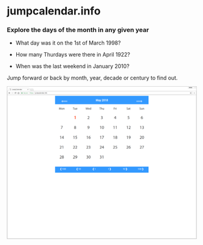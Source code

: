 # jumpcalendar.info

### Explore the days of the month in any given year

* What day was it on the 1st of March 1998?

* How many Thurdays were there in April 1922?

* When was the last weekend in January 2010?

Jump forward or back by month, year, decade or century to find out.

![jumpcalendar.info](static/jumpCalendar.png)
